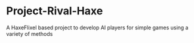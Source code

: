 # Project-Rival-Haxe
A HaxeFlixel based project to develop AI players for simple games using a variety of methods  
